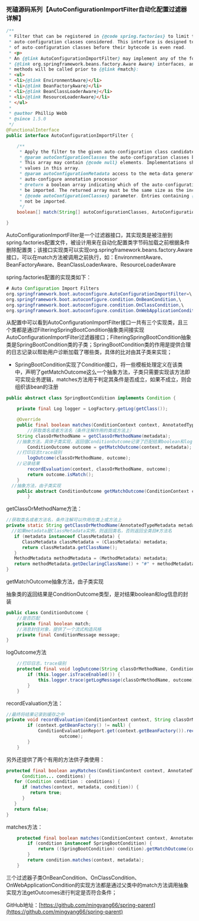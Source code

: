 ### 死磕源码系列【AutoConfigurationImportFilter自动化配置过滤器详解】

```java
/**
 * Filter that can be registered in {@code spring.factories} to limit the
 * auto-configuration classes considered. This interface is designed to allow fast removal
 * of auto-configuration classes before their bytecode is even read.
 * <p>
 * An {@link AutoConfigurationImportFilter} may implement any of the following
 * {@link org.springframework.beans.factory.Aware Aware} interfaces, and their respective
 * methods will be called prior to {@link #match}:
 * <ul>
 * <li>{@link EnvironmentAware}</li>
 * <li>{@link BeanFactoryAware}</li>
 * <li>{@link BeanClassLoaderAware}</li>
 * <li>{@link ResourceLoaderAware}</li>
 * </ul>
 *
 * @author Phillip Webb
 * @since 1.5.0
 */
@FunctionalInterface
public interface AutoConfigurationImportFilter {

	/**
	 * Apply the filter to the given auto-configuration class candidates.
	 * @param autoConfigurationClasses the auto-configuration classes being considered.
	 * This array may contain {@code null} elements. Implementations should not change the
	 * values in this array.
	 * @param autoConfigurationMetadata access to the meta-data generated by the
	 * auto-configure annotation processor
	 * @return a boolean array indicating which of the auto-configuration classes should
	 * be imported. The returned array must be the same size as the incoming
	 * {@code autoConfigurationClasses} parameter. Entries containing {@code false} will
	 * not be imported.
	 */
	boolean[] match(String[] autoConfigurationClasses, AutoConfigurationMetadata autoConfigurationMetadata);

}
```

AutoConfigurationImportFilter是一个过滤器接口，其实现类是被注册到spring.factories配置文件，被设计用来在自动化配置类字节码加载之前根据条件删除配置类；该接口实现类可以实现org.springframework.beans.factory.Aware接口，可以在match方法被调用之前执行，如：EnvironmentAware、BeanFactoryAware、BeanClassLoaderAware、ResourceLoaderAware



spring.factories配置的实现类如下：

```java
# Auto Configuration Import Filters
org.springframework.boot.autoconfigure.AutoConfigurationImportFilter=\
org.springframework.boot.autoconfigure.condition.OnBeanCondition,\
org.springframework.boot.autoconfigure.condition.OnClassCondition,\
org.springframework.boot.autoconfigure.condition.OnWebApplicationCondition
```

从配置中可以看到AutoConfigurationImportFilter接口一共有三个实现类，且三个类都是通过FilteringSpringBootCondition抽象类间接实现AutoConfigurationImportFilter过滤器接口；FilteringSpringBootCondition抽象类是SpringBootCondition类的子类；SpringBootCondition类的作用是提供合理的日志记录以帮助用户诊断加载了哪些类，具体的比对由其子类来实现；

- SpringBootCondition实现了Condition接口，将一些模板处理定义在该类中，声明了getMatchOutcome这么一个抽象方法，子类只需要实现该方法即可实现业务逻辑，matches方法用于判定其条件是否成立，如果不成立，则会组织该bean的注册

```java
public abstract class SpringBootCondition implements Condition {

	private final Log logger = LogFactory.getLog(getClass());

	@Override
	public final boolean matches(ConditionContext context, AnnotatedTypeMetadata metadata) {
		//获取类名或者方法名（条件注解作用的类或方法上）  
    String classOrMethodName = getClassOrMethodName(metadata);
    //抽象方法，具体子类实现，返回值ConditionOutcome记录了匹配结果boolean和log信息
		ConditionOutcome outcome = getMatchOutcome(context, metadata);
    //打印日志trace级别
		logOutcome(classOrMethodName, outcome);
    //记录结果
		recordEvaluation(context, classOrMethodName, outcome);
		return outcome.isMatch();
	}
  //抽象方法，由子类实现
	public abstract ConditionOutcome getMatchOutcome(ConditionContext context, AnnotatedTypeMetadata metadata);
		}
```

getClassOrMethodName方法：

```java
//获取类名或者方法名，条件注解可以作用在类上或方法上
private static String getClassOrMethodName(AnnotatedTypeMetadata metadata) {
  //如果metadata是ClassMetadata实例，则返回类名，否则返回全类目#方法名
   if (metadata instanceof ClassMetadata) {
      ClassMetadata classMetadata = (ClassMetadata) metadata;
      return classMetadata.getClassName();
   }
   MethodMetadata methodMetadata = (MethodMetadata) metadata;
   return methodMetadata.getDeclaringClassName() + "#" + methodMetadata.getMethodName();
}
```

getMatchOutcome抽象方法，由子类实现

抽象类的返回结果是ConditionOutcome类型，是对结果boolean和log信息的封装

```java
public class ConditionOutcome {
	//是否匹配
	private final boolean match;
	//消息封住对象，提供了一个流式构造风格
	private final ConditionMessage message;
}	
```

logOutcome方法

```java
	//打印日志，trace级别
	protected final void logOutcome(String classOrMethodName, ConditionOutcome outcome) {
		if (this.logger.isTraceEnabled()) {
			this.logger.trace(getLogMessage(classOrMethodName, outcome));
		}
	}
```

recordEvaluation方法：

```java
//最终将结果记录到缓存之中	
private void recordEvaluation(ConditionContext context, String classOrMethodName, ConditionOutcome outcome) {
		if (context.getBeanFactory() != null) {
			ConditionEvaluationReport.get(context.getBeanFactory()).recordConditionEvaluation(classOrMethodName, this,
					outcome);
		}
	}
```

另外还提供了两个有用的方法供子类使用：

```java
protected final boolean anyMatches(ConditionContext context, AnnotatedTypeMetadata metadata,
      Condition... conditions) {
   for (Condition condition : conditions) {
      if (matches(context, metadata, condition)) {
         return true;
      }
   }
   return false;
}
```

matches方法：

```java
	protected final boolean matches(ConditionContext context, AnnotatedTypeMetadata metadata, Condition condition) {
		if (condition instanceof SpringBootCondition) {
			return ((SpringBootCondition) condition).getMatchOutcome(context, metadata).isMatch();
		}
		return condition.matches(context, metadata);
	}
```

三个过滤器子类OnBeanCondition、OnClassCondition、OnWebApplicationCondition的实现方法都是通过父类中的match方法调用抽象实现方法getOutcomes进行判定是否符合条件；



GitHub地址：[https://github.com/mingyang66/spring-parent](https://github.com/mingyang66/spring-parent)